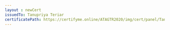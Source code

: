```yaml
--- 
layout : newCert 
issuedTo: Tanupriya Teriar
certificatePath: https://certifyme.online/ATAGTR2020/img/cert/panel/TanupriyaTeriar_7e833.png
--- 
```

